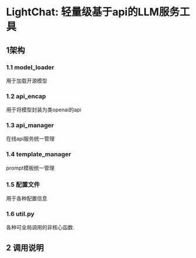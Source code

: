 # LightChat: 轻量级基于api的LLM服务工具

## 1架构

### 1.1 model_loader

用于加载开源模型

### 1.2 api_encap

用于将模型封装为类openai的api

### 1.3 api_manager

在线api服务统一管理

### 1.4 template_manager

prompt模板统一管理

### 1.5 配置文件

用于各种配置信息

### 1.6 util.py

各种可全局调用的非核心函数.

## 2 调用说明
